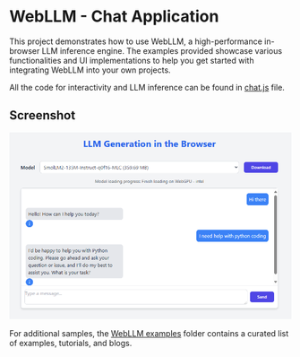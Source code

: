 # WebLLM - Chat Application

This project demonstrates how to use WebLLM, a high-performance in-browser LLM inference engine. The examples provided showcase various functionalities and UI implementations to help you get started with integrating WebLLM into your own projects.

All the code for interactivity and LLM inference can be found in [chat.js](./chat.js) file.

## Screenshot

![image](./webll-chatui.png)

For additional samples, the [WebLLM examples](https://github.com/mlc-ai/web-llm/tree/main/examples) folder contains a curated list of examples, tutorials, and blogs.
